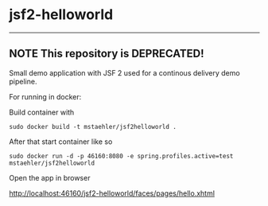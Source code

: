 jsf2-helloworld
===============

---
**NOTE**
This repository is DEPRECATED!
---


Small demo application with JSF 2 used for a continous delivery demo pipeline.

For running in docker:

Build container with 

    sudo docker build -t mstaehler/jsf2helloworld .

After that start container like so

    sudo docker run -d -p 46160:8080 -e spring.profiles.active=test mstaehler/jsf2helloworld

Open the app in browser

[http://localhost:46160/jsf2-helloworld/faces/pages/hello.xhtml](http://localhost:46160/jsf2-helloworld/faces/pages/hello.xhtml "http://localhost:46160/jsf2-helloworld/faces/pages/hello.xhtml")


